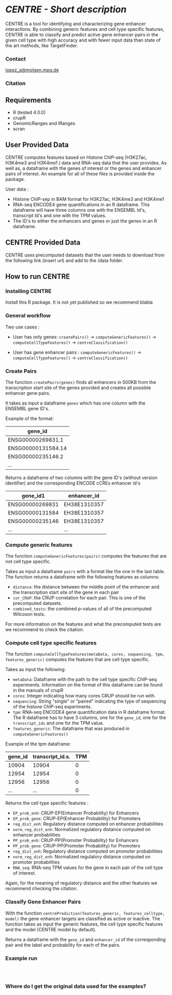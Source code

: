 # *CENTRE - Short description*
CENTRE is a tool for identifying and characterizing gene enhancer interactions.
By combining generic features and cell type specific features, CENTRE is able to
classify and predict active gene enhancer pairs in the given cell type with high accuracy
and with fewer input data than state of the art methods, like TargetFinder.

### Contact

lopez_s@molgen.mpg.de

### Citation


## Requirements
- R (tested 4.0.0)
- crupR
- GenomicRanges and IRanges
- scran

## User Provided Data

CENTRE computes features based on Histone ChIP-seq (H3K27ac, H3K4me3 and H3K4me1
) data and RNA-seq data that the user provides. As well as, a dataframe with the 
genes of interest or the genes and enhancer pairs of interest. An example for 
all of these files is provided inside the package.

User data : 

- Histone ChIP-sep in BAM format for H3K27ac, H3K4me3 and H3K4me1
- RNA-seq ENCODE4 gene quantifications in an R dataframe. This dataframe will have three
columns one 
  with the ENSEMBL Id's, transcript Id's and one with the TPM values. 
- The ID's to either the enhancers and genes or just the genes in an R dataframe.

## CENTRE Provided Data

CENTRE uses precomputed datasets that the user needs to download from the 
following link (insert url) and add to the /data folder. 


## How to run CENTRE

### Installing CENTRE
Install this R package. It is not yet published so we recommend blabla

### General workflow

Two use cases : 

- User has only genes: `createPairs()` -> `computeGenericFeatures()` -> 
`computeCellTypeFeatures()` -> `centreClassification()`

- User has gene enhancer pairs : `computeGenericFeatures()` -> 
`computeCellTypeFeatures()` -> `centreClassification()`

### Create Pairs
The function `createPairs(genes)` finds all enhancers in 500KB from the 
transcription start site of the genes provided and creates all possible enhancer 
gene pairs.

It takes as input a dataframe `genes` which has one column with the ENSEMBL 
gene ID's. 

Example of the format:

|gene_id|
|-------|
|ENSG00000269831.1|
|ENSG00000131584.14|
|ENSG00000235146.2|
| ... |

Returns a dataframe of two columns with the gene ID's (without version 
identifier) and the corresponding 
ENCODE cCREs enhancer id's

|gene_id1 | enhancer_id|
|---------|------------|
|ENSG00000269831 | EH38E1310357|
|ENSG00000131584 | EH38E1310357|
|ENSG00000235146 | EH38E1310357|
| ... | ... |


### Compute generic features
The function `computeGenericFeatures(pairs)` computes the features that are not 
cell type specific. 

Takes as input a dataframe `pairs` with a format like the one in the last table.
The function returns a dataframe with the following features as columns: 

- `distance`: the distance between the middle point of the enhancer and the 
transcription start site of the gene in each pair
- `cor_CRUP`: the CRUP correlation for each pair. This is one of the precomputed
datasets.
- `combined_tests`: the combined p-values of all of the precomputed Wilcoxon 
tests.

For more information on the features and what the precomputed tests are
we recommend to check the citation.

### Compute cell type specific features
The function `computeCellTypeFeatures(metaData, cores, sequencing, tpm, features_generic)` 
computes the features that are cell type specific. 

Takes as input the following:

- `metaData`: Dataframe with the path to the cell type specific ChIP-seq experiments.
Information on the format of this dataframe can be found in the manuals of crupR
- `cores`: Integer indicating how many cores CRUP should be run with.
- `sequencing`: String "single" or "paired" indicating the type of sequencing of
the histone ChIP-seq experiments.
-  `tpm`: RNA-seq ENCODE4 gene quantification data in R dataframe format. The R dataframe
has to have 3 columns, one for the `gene_id`, one for the `transcript_ids` and one
for the TPM value.
- `features_generic`: The dataframe that was produced in `computeGenericFeatures()`

Example of the tpm dataframe: 

|gene_id | transcript_id.s.| TPM|
|--------|-----------------|----|
|   10904 |           10904|   0|
|   12954|            12954|   0|
|   12956|            12956|   0|
|   ... |            ...|   0|




Returns the cell type specific features : 

- `EP_prob_enh`: CRUP-EP(Enhancer Probability) for Enhancers
- `EP_prob_gene`: CRUP-EP(Enhancer Probability) for Promoters
- `reg_dist_enh`: Regulatory distance computed on enhancer probabilities
- `norm_reg_dist_enh`: Normalized regulatory distance computed on enhancer 
probabilities
- `PP_prob_enh`: CRUP-PP(Promoter Probability) for Enhancers
- `PP_prob_gene`: CRUP-PP(Promoter Probability) for Promoters
- `reg_dist_enh`: Regulatory distance computed on promoter probabilities
- `norm_reg_dist_enh`: Normalized regulatory distance computed on promoter probabilities
- `RNA_seq`: RNA-seq TPM values for the gene in each pair of the cell type of interest.

Again, for the meaning of regulatory distance and the other features we recommend
checking the citation.

### Classify Gene Enhancer Pairs
With the function `centrePrediction(features_generic, features_celltype, model)`
the gene enhancer targets are classified as active or inactive. 
The function takes as input the generic features, the cell type specific features
and the model (CENTRE model by default).

Returns a dataframe with the `gene_id` and `enhancer_id` of the corresponding pair
and the label and probability for each of the pairs.

### Example run


```



```

### Where do I get the original data used for the examples?


